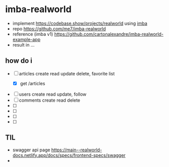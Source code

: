 # imba-realworld

- implement https://codebase.show/projects/realworld using [imba](imba.io)
- repo https://github.com/me7/imba-realworld
- reference (imba v1) https://github.com/cartonalexandre/imba-realworld-example-app
- result in ...

## how do i
- [ ] articles create read update delete, favorite list
  - [x] get /articles


- [ ] users create read update, follow
- [ ] comments create read delete
- [ ] 
- [ ] 
- [ ] 
- [ ] 

## TIL
- swagger api page https://main--realworld-docs.netlify.app/docs/specs/frontend-specs/swagger
- 
